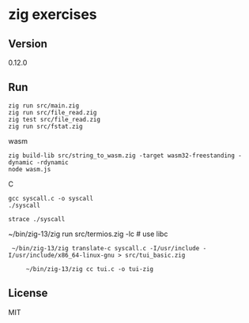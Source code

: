 # zig exercises

## Version

0.12.0

## Run

```
zig run src/main.zig
zig run src/file_read.zig
zig test src/file_read.zig
zig run src/fstat.zig
```

wasm

```
zig build-lib src/string_to_wasm.zig -target wasm32-freestanding -dynamic -rdynamic
node wasm.js
```


C 

```
gcc syscall.c -o syscall
./syscall

strace ./syscall
```

 ~/bin/zig-13/zig run src/termios.zig -lc # use libc


```
 ~/bin/zig-13/zig translate-c syscall.c -I/usr/include -I/usr/include/x86_64-linux-gnu > src/tui_basic.zig
```


```
	 ~/bin/zig-13/zig cc tui.c -o tui-zig
```

## License

MIT

